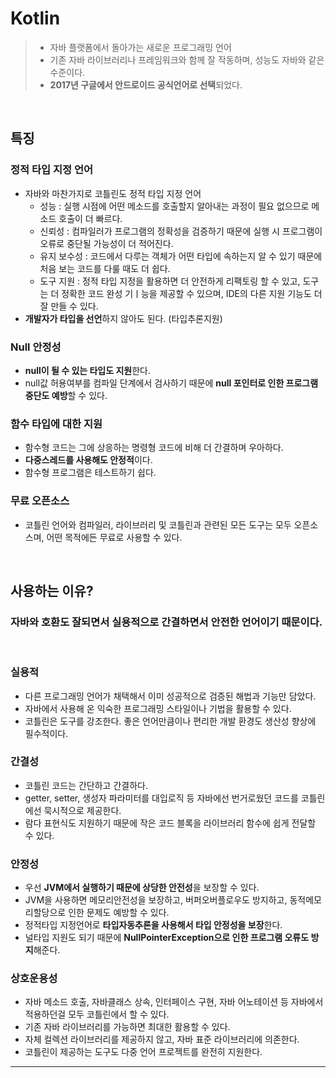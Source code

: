 # **Kotlin**
> - 자바 플랫폼에서 돌아가는 새로운 프로그래밍 언어
> - 기존 자바 라이브러리나 프레임워크와 함께 잘 작동하며, 성능도 자바와 같은 수준이다.
> - **2017년 구글에서 안드로이드 공식언어로 선택**되었다.

<br>

## **특징**
### 정적 타입 지정 언어 
- 자바와 마찬가지로 코틀린도 정적 타입 지정 언어
    - 성능 : 실행 시점에 어떤 메소드를 호출할지 알아내는 과정이 필요 없으므로 메소드 호출이 더 빠르다.
    - 신뢰성 : 컴파일러가 프로그램의 정확성을 검증하기 때문에 실행 시 프로그램이 오류로 중단될 가능성이 더 적어진다.
    - 유지 보수성 : 코드에서 다루는 객체가 어떤 타입에 속하는지 알 수 있기 때문에 처음 보는 코드를 다룰 때도 더 쉽다.
    - 도구 지원 : 정적 타입 지정을 활용하면 더 안전하게 리팩토링 할 수 있고, 도구는 더 정확한 코드 완성 기ㅣ능을 제공할 수 있으며, IDE의 다른 지원 기능도 더 잘 만들 수 있다.
- **개발자가 타입을 선언**하지 않아도 된다. (타입추론지원)   


### Null 안정성
- **null이 될 수 있는 타입도 지원**한다. 
- null값 허용여부를 컴파일 단계에서 검사하기 때문에 **null 포인터로 인한 프로그램 중단도 예방**할 수 있다.

### 함수 타입에 대한 지원 
- 함수형 코드는 그에 상응하는 명령형 코드에 비해 더 간결하며 우아하다.
- **다중스레드를 사용해도 안정적**이다.
- 함수형 프로그램은 테스트하기 쉽다.

### 무료 오픈소스
- 코틀린 언어와 컴파일러, 라이브러리 및 코틀린과 관련된 모든 도구는 모두 오픈소스며, 어떤 목적에든 무료로 사용할 수 있다.

<br>

## **사용하는 이유**?
### **자바와 호환도 잘되면서 실용적으로 간결하면서 안전한 언어**이기 때문이다. 

<br>

### 실용적
- 다른 프로그래밍 언어가 채택해서 이미 성공적으로 검증된 해법과 기능만 담았다.
- 자바에서 사용해 온 익숙한 프로그래밍 스타일이나 기법을 활용할 수 있다.
- 코틀린은 도구를 강조한다. 좋은 언어만큼이나 편리한 개발 환경도 생산성 향상에 필수적이다.

### 간결성
- 코틀린 코드는 간단하고 간결하다.
- getter, setter, 생성자 파라미터를 대입로직 등 자바에선 번거로웠던 코드를 코틀린에선 묵시적으로 제공한다. 
- 람다 표현식도 지원하기 때문에 작은 코드 블록을 라이브러리 함수에 쉽게 전달할 수 있다.

### 안정성
- 우선 **JVM에서 실행하기 때문에 상당한 안전성**을 보장할 수 있다.
- JVM을 사용하면 메모리안전성을 보장하고, 버퍼오버플로우도 방지하고, 동적메모리할당으로 인한 문제도 예방할 수 있다. 
- 정적타입 지정언어로 **타입자동추론을 사용해서 타입 안정성을 보장**한다.
- 널타입 지원도 되기 때문에 **NullPointerException으로 인한 프로그램 오류도 방지**해준다.

### 상호운용성
- 자바 메소드 호출, 자바클래스 상속, 인터페이스 구현, 자바 어노테이션 등 자바에서 적용하던걸 모두 코틀린에서 할 수 있다. 
- 기존 자바 라이브러리를 가능하면 최대한 활용할 수 있다.
- 자체 컬렉션 라이브러리를 제공하지 않고, 자바 표준 라이브러리에 의존한다.
- 코틀린이 제공하는 도구도 다중 언어 프로젝트를 완전히 지원한다.

***